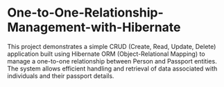 # One-to-One-Relationship-Management-with-Hibernate
This project demonstrates a simple CRUD (Create, Read, Update, Delete) application built using Hibernate ORM (Object-Relational Mapping) to manage a one-to-one relationship between Person and Passport entities. The system allows efficient handling and retrieval of data associated with individuals and their passport details.
